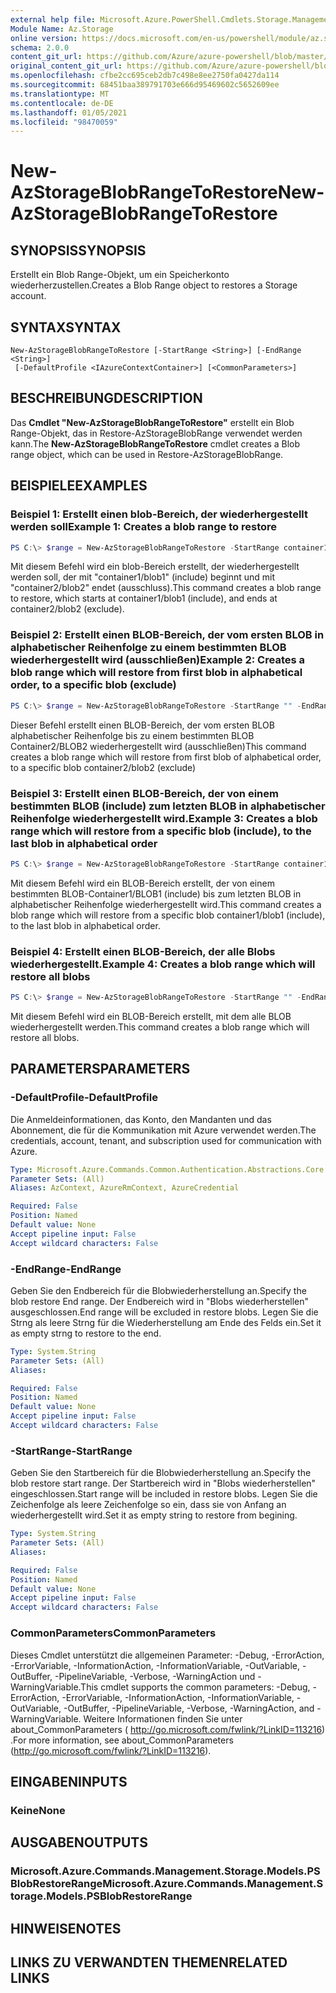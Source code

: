 ```yaml
---
external help file: Microsoft.Azure.PowerShell.Cmdlets.Storage.Management.dll-Help.xml
Module Name: Az.Storage
online version: https://docs.microsoft.com/en-us/powershell/module/az.storage/new-azstorageblobrangetorestore
schema: 2.0.0
content_git_url: https://github.com/Azure/azure-powershell/blob/master/src/Storage/Storage.Management/help/New-AzStorageBlobRangeToRestore.md
original_content_git_url: https://github.com/Azure/azure-powershell/blob/master/src/Storage/Storage.Management/help/New-AzStorageBlobRangeToRestore.md
ms.openlocfilehash: cfbe2cc695ceb2db7c498e8ee2750fa0427da114
ms.sourcegitcommit: 68451baa389791703e666d95469602c5652609ee
ms.translationtype: MT
ms.contentlocale: de-DE
ms.lasthandoff: 01/05/2021
ms.locfileid: "98470059"
---
```

# <span data-ttu-id="9f30e-101">New-AzStorageBlobRangeToRestore</span><span class="sxs-lookup"><span data-stu-id="9f30e-101">New-AzStorageBlobRangeToRestore</span></span>

## <span data-ttu-id="9f30e-102">SYNOPSIS</span><span class="sxs-lookup"><span data-stu-id="9f30e-102">SYNOPSIS</span></span>
<span data-ttu-id="9f30e-103">Erstellt ein Blob Range-Objekt, um ein Speicherkonto wiederherzustellen.</span><span class="sxs-lookup"><span data-stu-id="9f30e-103">Creates a Blob Range object to restores a Storage account.</span></span>

## <span data-ttu-id="9f30e-104">SYNTAX</span><span class="sxs-lookup"><span data-stu-id="9f30e-104">SYNTAX</span></span>

```
New-AzStorageBlobRangeToRestore [-StartRange <String>] [-EndRange <String>]
 [-DefaultProfile <IAzureContextContainer>] [<CommonParameters>]
```

## <span data-ttu-id="9f30e-105">BESCHREIBUNG</span><span class="sxs-lookup"><span data-stu-id="9f30e-105">DESCRIPTION</span></span>
<span data-ttu-id="9f30e-106">Das **Cmdlet "New-AzStorageBlobRangeToRestore"** erstellt ein Blob Range-Objekt, das in Restore-AzStorageBlobRange verwendet werden kann.</span><span class="sxs-lookup"><span data-stu-id="9f30e-106">The **New-AzStorageBlobRangeToRestore** cmdlet creates a Blob range object, which can be used in Restore-AzStorageBlobRange.</span></span>

## <span data-ttu-id="9f30e-107">BEISPIELE</span><span class="sxs-lookup"><span data-stu-id="9f30e-107">EXAMPLES</span></span>

### <span data-ttu-id="9f30e-108">Beispiel 1: Erstellt einen blob-Bereich, der wiederhergestellt werden soll</span><span class="sxs-lookup"><span data-stu-id="9f30e-108">Example 1: Creates a blob range to restore</span></span>
```powershell
PS C:\> $range = New-AzStorageBlobRangeToRestore -StartRange container1/blob1 -EndRange container2/blob2
```

<span data-ttu-id="9f30e-109">Mit diesem Befehl wird ein blob-Bereich erstellt, der wiederhergestellt werden soll, der mit "container1/blob1" (include) beginnt und mit "container2/blob2" endet (ausschluss).</span><span class="sxs-lookup"><span data-stu-id="9f30e-109">This command creates a blob range to restore, which starts at container1/blob1 (include), and ends at container2/blob2 (exclude).</span></span>

### <span data-ttu-id="9f30e-110">Beispiel 2: Erstellt einen BLOB-Bereich, der vom ersten BLOB in alphabetischer Reihenfolge zu einem bestimmten BLOB wiederhergestellt wird (ausschließen)</span><span class="sxs-lookup"><span data-stu-id="9f30e-110">Example 2: Creates a blob range which will restore from first blob in alphabetical order, to a specific blob (exclude)</span></span>
```powershell
PS C:\> $range = New-AzStorageBlobRangeToRestore -StartRange "" -EndRange container2/blob2
```

<span data-ttu-id="9f30e-111">Dieser Befehl erstellt einen BLOB-Bereich, der vom ersten BLOB alphabetischer Reihenfolge bis zu einem bestimmten BLOB Container2/BLOB2 wiederhergestellt wird (ausschließen)</span><span class="sxs-lookup"><span data-stu-id="9f30e-111">This command creates a blob range which will restore from first blob of alphabetical order, to a specific blob container2/blob2 (exclude)</span></span>

### <span data-ttu-id="9f30e-112">Beispiel 3: Erstellt einen BLOB-Bereich, der von einem bestimmten BLOB (include) zum letzten BLOB in alphabetischer Reihenfolge wiederhergestellt wird.</span><span class="sxs-lookup"><span data-stu-id="9f30e-112">Example 3: Creates a blob range which will restore from a specific blob (include), to the last blob in alphabetical order</span></span>
```powershell
PS C:\> $range = New-AzStorageBlobRangeToRestore -StartRange container1/blob1 -EndRange ""
```

<span data-ttu-id="9f30e-113">Mit diesem Befehl wird ein BLOB-Bereich erstellt, der von einem bestimmten BLOB-Container1/BLOB1 (include) bis zum letzten BLOB in alphabetischer Reihenfolge wiederhergestellt wird.</span><span class="sxs-lookup"><span data-stu-id="9f30e-113">This command creates a blob range which will restore from a specific blob container1/blob1 (include), to the last blob in alphabetical order.</span></span>

### <span data-ttu-id="9f30e-114">Beispiel 4: Erstellt einen BLOB-Bereich, der alle Blobs wiederhergestellt.</span><span class="sxs-lookup"><span data-stu-id="9f30e-114">Example 4: Creates a blob range which will restore all blobs</span></span>
```powershell
PS C:\> $range = New-AzStorageBlobRangeToRestore -StartRange "" -EndRange ""
```

<span data-ttu-id="9f30e-115">Mit diesem Befehl wird ein BLOB-Bereich erstellt, mit dem alle BLOB wiederhergestellt werden.</span><span class="sxs-lookup"><span data-stu-id="9f30e-115">This command creates a blob range which will restore all blobs.</span></span>

## <span data-ttu-id="9f30e-116">PARAMETERS</span><span class="sxs-lookup"><span data-stu-id="9f30e-116">PARAMETERS</span></span>

### <span data-ttu-id="9f30e-117">-DefaultProfile</span><span class="sxs-lookup"><span data-stu-id="9f30e-117">-DefaultProfile</span></span>
<span data-ttu-id="9f30e-118">Die Anmeldeinformationen, das Konto, den Mandanten und das Abonnement, die für die Kommunikation mit Azure verwendet werden.</span><span class="sxs-lookup"><span data-stu-id="9f30e-118">The credentials, account, tenant, and subscription used for communication with Azure.</span></span>

```yaml
Type: Microsoft.Azure.Commands.Common.Authentication.Abstractions.Core.IAzureContextContainer
Parameter Sets: (All)
Aliases: AzContext, AzureRmContext, AzureCredential

Required: False
Position: Named
Default value: None
Accept pipeline input: False
Accept wildcard characters: False
```

### <span data-ttu-id="9f30e-119">-EndRange</span><span class="sxs-lookup"><span data-stu-id="9f30e-119">-EndRange</span></span>
<span data-ttu-id="9f30e-120">Geben Sie den Endbereich für die Blobwiederherstellung an.</span><span class="sxs-lookup"><span data-stu-id="9f30e-120">Specify the blob restore End range.</span></span>
<span data-ttu-id="9f30e-121">Der Endbereich wird in "Blobs wiederherstellen" ausgeschlossen.</span><span class="sxs-lookup"><span data-stu-id="9f30e-121">End range will be excluded in restore blobs.</span></span>
<span data-ttu-id="9f30e-122">Legen Sie die Strng als leere Strng für die Wiederherstellung am Ende des Felds ein.</span><span class="sxs-lookup"><span data-stu-id="9f30e-122">Set it as empty strng to restore to the end.</span></span>

```yaml
Type: System.String
Parameter Sets: (All)
Aliases:

Required: False
Position: Named
Default value: None
Accept pipeline input: False
Accept wildcard characters: False
```

### <span data-ttu-id="9f30e-123">-StartRange</span><span class="sxs-lookup"><span data-stu-id="9f30e-123">-StartRange</span></span>
<span data-ttu-id="9f30e-124">Geben Sie den Startbereich für die Blobwiederherstellung an.</span><span class="sxs-lookup"><span data-stu-id="9f30e-124">Specify the blob restore start range.</span></span>
<span data-ttu-id="9f30e-125">Der Startbereich wird in "Blobs wiederherstellen" eingeschlossen.</span><span class="sxs-lookup"><span data-stu-id="9f30e-125">Start range will be included in restore blobs.</span></span>
<span data-ttu-id="9f30e-126">Legen Sie die Zeichenfolge als leere Zeichenfolge so ein, dass sie von Anfang an wiederhergestellt wird.</span><span class="sxs-lookup"><span data-stu-id="9f30e-126">Set it as empty string to restore from begining.</span></span>

```yaml
Type: System.String
Parameter Sets: (All)
Aliases:

Required: False
Position: Named
Default value: None
Accept pipeline input: False
Accept wildcard characters: False
```

### <span data-ttu-id="9f30e-127">CommonParameters</span><span class="sxs-lookup"><span data-stu-id="9f30e-127">CommonParameters</span></span>
<span data-ttu-id="9f30e-128">Dieses Cmdlet unterstützt die allgemeinen Parameter: -Debug, -ErrorAction, -ErrorVariable, -InformationAction, -InformationVariable, -OutVariable, -OutBuffer, -PipelineVariable, -Verbose, -WarningAction und -WarningVariable.</span><span class="sxs-lookup"><span data-stu-id="9f30e-128">This cmdlet supports the common parameters: -Debug, -ErrorAction, -ErrorVariable, -InformationAction, -InformationVariable, -OutVariable, -OutBuffer, -PipelineVariable, -Verbose, -WarningAction, and -WarningVariable.</span></span> <span data-ttu-id="9f30e-129">Weitere Informationen finden Sie unter about_CommonParameters ( http://go.microsoft.com/fwlink/?LinkID=113216) .</span><span class="sxs-lookup"><span data-stu-id="9f30e-129">For more information, see about_CommonParameters (http://go.microsoft.com/fwlink/?LinkID=113216).</span></span>

## <span data-ttu-id="9f30e-130">EINGABEN</span><span class="sxs-lookup"><span data-stu-id="9f30e-130">INPUTS</span></span>

### <span data-ttu-id="9f30e-131">Keine</span><span class="sxs-lookup"><span data-stu-id="9f30e-131">None</span></span>

## <span data-ttu-id="9f30e-132">AUSGABEN</span><span class="sxs-lookup"><span data-stu-id="9f30e-132">OUTPUTS</span></span>

### <span data-ttu-id="9f30e-133">Microsoft.Azure.Commands.Management.Storage.Models.PSBlobRestoreRange</span><span class="sxs-lookup"><span data-stu-id="9f30e-133">Microsoft.Azure.Commands.Management.Storage.Models.PSBlobRestoreRange</span></span>

## <span data-ttu-id="9f30e-134">HINWEISE</span><span class="sxs-lookup"><span data-stu-id="9f30e-134">NOTES</span></span>

## <span data-ttu-id="9f30e-135">LINKS ZU VERWANDTEN THEMEN</span><span class="sxs-lookup"><span data-stu-id="9f30e-135">RELATED LINKS</span></span>
